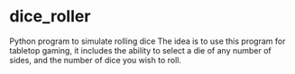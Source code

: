 # dice_roller
Python program to simulate rolling dice
The idea is to use this program for tabletop gaming, it includes the ability to select a die of any number of sides, and the number of dice you wish to roll.
